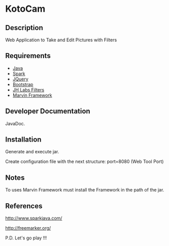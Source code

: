 # KotoCam #

## Description ##
Web Application to Take and Edit Pictures with Filters

## Requirements ##
* [Java](https://www.java.com/es/download/)
* [Spark](http://www.sparkjava.com/)
* [JQuery](http://jquery.com/)
* [Bootstrap](http://getbootstrap.com/)
* [JH Labs Filters](http://www.jhlabs.com/ip/filters/index.html)
* [Marvin Framework](http://marvinproject.sourceforge.net/en/plugins.html)

## Developer Documentation ##
JavaDoc.

## Installation ##
Generate and execute jar.

Create configuration file with the next structure:
port=8080 (Web Tool Port)

## Notes ##
To uses Marvin Framework must install the Framework in the path of the jar.

## References ##
http://www.sparkjava.com/

http://freemarker.org/

P.D. Let's go play !!!







